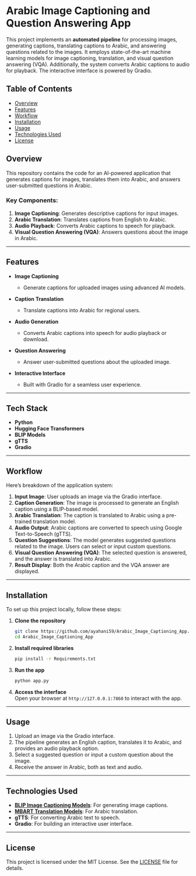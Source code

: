 # Arabic Image Captioning and Question Answering App 

This project implements an **automated pipeline** for processing images, generating captions, translating captions to Arabic, and answering questions related to the images. It employs state-of-the-art machine learning models for image captioning, translation, and visual question answering (VQA). Additionally, the system converts Arabic captions to audio for playback. The interactive interface is powered by Gradio.

## Table of Contents  
- [Overview](#overview)  
- [Features](#features)  
- [Workflow](#workflow)  
- [Installation](#installation)  
- [Usage](#usage)  
- [Technologies Used](#technologies-used)  
- [License](#license)  

## Overview  

This repository contains the code for an AI-powered application that generates captions for images, translates them into Arabic, and answers user-submitted questions in Arabic.  

### Key Components:  
1. **Image Captioning**: Generates descriptive captions for input images.  
2. **Arabic Translation**: Translates captions from English to Arabic.  
3. **Audio Playback**: Converts Arabic captions to speech for playback.  
4. **Visual Question Answering (VQA)**: Answers questions about the image in Arabic.  

---

## Features  

- **Image Captioning**  
   - Generate captions for uploaded images using advanced AI models. 

- **Caption Translation**  
   - Translate captions into Arabic for regional users. 

- **Audio Generation**  
   - Converts Arabic captions into speech for audio playback or download.  

- **Question Answering**  
   - Answer user-submitted questions about the uploaded image.

- **Interactive Interface**  
   - Built with Gradio for a seamless user experience.

---

## Tech Stack  
- **Python**  
- **Hugging Face Transformers**  
- **BLIP Models**  
- **gTTS**  
- **Gradio** 

---

## Workflow  

Here’s breakdown of the application system:  

1. **Input Image**: User uploads an image via the Gradio interface.  
2. **Caption Generation**: The image is processed to generate an English caption using a BLIP-based model.  
3. **Arabic Translation**: The caption is translated to Arabic using a pre-trained translation model.  
4. **Audio Output**: Arabic captions are converted to speech using Google Text-to-Speech (gTTS).  
5. **Question Suggestions**: The model generates suggested questions related to the image. Users can select or input custom questions.  
6. **Visual Question Answering (VQA)**: The selected question is answered, and the answer is translated into Arabic.  
7. **Result Display**: Both the Arabic caption and the VQA answer are displayed.  

---

## Installation  

To set up this project locally, follow these steps:  

1. **Clone the repository**  
    ```bash  
    git clone https://github.com/ayahani59/Arabic_Image_Captioning_App.git
   cd Arabic_Image_Captioning_App
    ```  

2. **Install required libraries**  
    ```bash  
    pip install -r Requirements.txt  
    ```  

3. **Run the app**  
    ```bash  
    python app.py  
    ```  

4. **Access the interface**  
   Open your browser at `http://127.0.0.1:7860` to interact with the app.  

---

## Usage  

1. Upload an image via the Gradio interface.  
2. The pipeline generates an English caption, translates it to Arabic, and provides an audio playback option.  
3. Select a suggested question or input a custom question about the image.  
4. Receive the answer in Arabic, both as text and audio.  

---

## Technologies Used  

- **[BLIP Image Captioning Models](https://huggingface.co/Salesforce/blip-image-captioning-large)**: For generating image captions.  
- **[MBART Translation Models](https://huggingface.co/facebook/mbart-large-50-many-to-many-mmt)**: For Arabic translation.  
- **gTTS**: For converting Arabic text to speech.  
- **Gradio**: For building an interactive user interface.  

---

## License  

This project is licensed under the MIT License. See the [LICENSE](LICENSE) file for details.  

